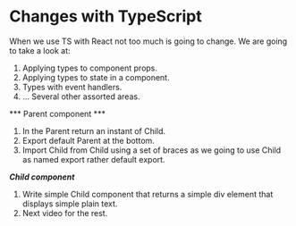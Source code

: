 # Changes with TypeScript

When we use TS with React not too much is going to change. We are going to take a look at:

1. Applying types to component props.
2. Applying types to state in a component.
3. Types with event handlers.
4. ... Several other assorted areas.

*** Parent component ***
1. In the Parent return an instant of Child.
2. Export default Parent at the bottom.
3. Import Child from Child using a set of braces as we going to use Child as named export rather default export.

***Child component***
1. Write simple Child component that returns a simple div element that displays simple plain text.
2. Next video for the rest.
